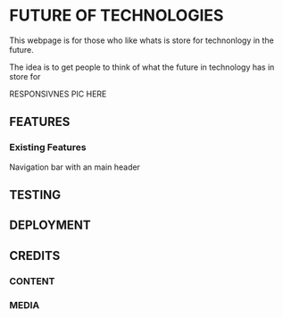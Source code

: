 # FUTURE OF TECHNOLOGIES

This webpage is for those who like whats is store for technonlogy in the future. 

The idea is to get people to think of what the future in technology has in store for 


RESPONSIVNES PIC HERE

## FEATURES

### Existing Features

Navigation bar with an main header

## TESTING



## DEPLOYMENT


## CREDITS


### CONTENT

### MEDIA